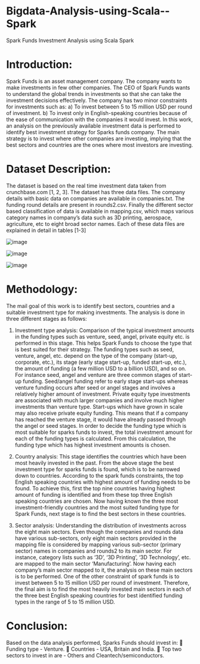 # Bigdata-Analysis-using-Scala--Spark
Spark Funds Investment Analysis using Scala Spark

# Introduction:
Spark Funds is an asset management company. The company wants to make investments in few other companies. The CEO of Spark Funds wants to understand the global trends in investments so that she can take the investment decisions effectively. The company has two minor constraints for investments such as: 
a)	To invest between 5 to 15 million USD per round of investment.
b)	To invest only in English-speaking countries because of the ease of communication with the companies it would invest.
In this work, an analysis on the previously available investment data is performed to identify best investment strategy for Sparks funds company.  The main strategy is to invest where other companies are investing, implying that the best sectors and countries are the ones where most investors are investing. 

# Dataset Description:
The dataset is based on the real time investment data taken from crunchbase.com [1, 2, 3]. The dataset has three data files. The company details with basic data on companies are available in companies.txt. The funding round details are present in rounds2.csv. Finally the different sector based classification of data is available in mapping.csv, which maps various category names in company’s data such as 3D printing, aerospace, agriculture, etc to eight broad sector names.  Each of these data files are explained in detail in tables [1-3]

![image](https://user-images.githubusercontent.com/41851165/69605085-32d79b00-1045-11ea-974b-d6c3808b436b.png)

![image](https://user-images.githubusercontent.com/41851165/69604952-dbd1c600-1044-11ea-8c26-d3f982ee7a7c.png)

![image](https://user-images.githubusercontent.com/41851165/69604980-f146f000-1044-11ea-911a-5fa372e727d5.png)

# Methodology:
The mail goal of this work is to identify best sectors, countries and a suitable investment type for making investments. The analysis is done in three different stages as follows:

1.	Investment type analysis: 
Comparison of the typical investment amounts in the funding types such as venture, seed, angel, private equity etc. is performed in this stage. This helps Spark Funds to choose the type that is best suited for their strategy. The funding types such as seed, venture, angel, etc. depend on the type of the company (start-up, corporate, etc.), its stage (early stage start-up, funded start-up, etc.), the amount of funding (a few million USD to a billion USD), and so on. For instance seed, angel and venture are three common stages of start-up funding. Seed/angel funding refer to early stage start-ups whereas venture funding occurs after seed or angel stages and involves a relatively higher amount of investment. Private equity type investments are associated with much larger companies and involve much higher investments than venture type. Start-ups which have grown in scale may also receive private equity funding. This means that if a company has reached the venture stage, it would have already passed through the angel or seed stages. In order to decide the funding type which is most suitable for sparks funds to invest, the total investment amount for each of the funding types is calculated. From this calculation, the funding type which has highest investment amounts is chosen.


2.	Country analysis:
This stage identifies the countries which have been most heavily invested in the past.  From the above stage the best investment type for sparks funds is found, which is to be narrowed down to countries. According to the spark funds constraints, the top English speaking countries with highest amount of funding needs to be found. To achieve this, first the top nine countries having highest amount of funding is identified and from these top three English speaking countries are chosen. Now having known the three most investment-friendly countries and the most suited funding type for Spark Funds, next stage is to find the best sectors in these countries.


3.	Sector analysis:
Understanding the distribution of investments across the eight main sectors. Even though the companies and rounds data have various sub-sectors, only eight main sectors provided in the mapping file is considered by mapping various sub-sector (primary sector) names in companies and rounds2 to its main sector. For instance, category lists such as ‘3D’, ‘3D Printing’, ‘3D Technology’, etc. are mapped to the main sector ‘Manufacturing’.
Now having each company’s main sector mapped to it, the analysis on these main sectors is to be performed. One of the other constraint of spark funds is to invest between 5 to 15 million USD per round of investment. Therefore, the final aim is to find the most heavily invested main sectors in each of the three best English speaking countries for best identified funding types in the range of  5 to 15 million USD.


# Conclusion:
Based on the data analysis performed, Sparks Funds should invest in:
	Funding type - Venture.
	Countries - USA, Britain and India.
	Top two sectors to invest in are - Others and Cleantech/semiconductors.
